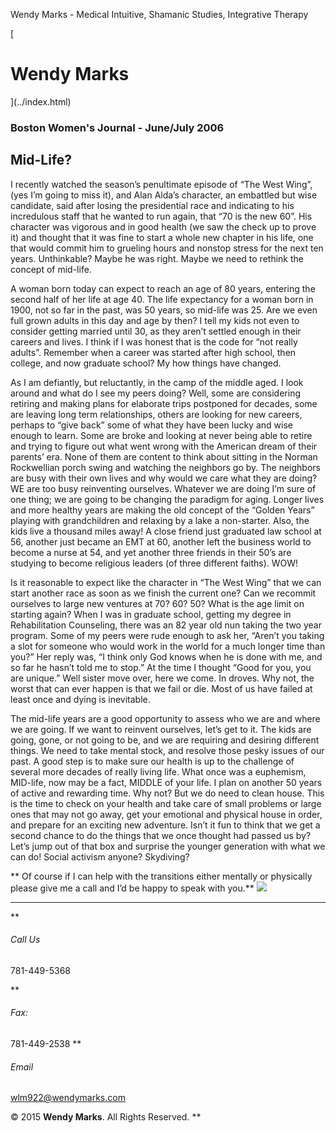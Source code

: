 Wendy Marks - Medical Intuitive, Shamanic Studies, Integrative Therapy  
   
 
 
[ 
# Wendy Marks
](../index.html)   
  

### Boston Women's Journal - June/July 2006
 

## Mid-Life?

I recently watched the season’s penultimate episode of “The West Wing”, (yes I’m going to miss it), and Alan Alda’s character, an embattled but wise candidate, said after losing the presidential race and indicating to his incredulous staff that he wanted to run again, that “70 is the new 60”. His character was vigorous and in good health (we saw the check up to prove it) and thought that it was fine to start a whole new chapter in his life, one that would commit him to grueling hours and nonstop stress for the next ten years. Unthinkable? Maybe he was right. Maybe we need to rethink the concept of mid-life.

A woman born today can expect to reach an age of 80 years, entering the second half of her life at age 40. The life expectancy for a woman born in 1900, not so far in the past, was 50 years, so mid-life was 25. Are we even full grown adults in this day and age by then? I tell my kids not even to consider getting married until 30, as they aren’t settled enough in their careers and lives. I think if I was honest that is the code for “not really adults”. Remember when a career was started after high school, then college, and now graduate school? My how things have changed.

As I am defiantly, but reluctantly, in the camp of the middle aged. I look around and what do I see my peers doing? Well, some are considering retiring and making plans for elaborate trips postponed for decades, some are leaving long term relationships, others are looking for new careers, perhaps to “give back” some of what they have been lucky and wise enough to learn. Some are broke and looking at never being able to retire and trying to figure out what went wrong with the American dream of their parents’ era. None of them are content to think about sitting in the Norman Rockwellian porch swing and watching the neighbors go by. The neighbors are busy with their own lives and why would we care what they are doing? WE are too busy reinventing ourselves. Whatever we are doing I’m sure of one thing; we are going to be changing the paradigm for aging. Longer lives and more healthy years are making the old concept of the “Golden Years” playing with grandchildren and relaxing by a lake a non-starter. Also, the kids live a thousand miles away! A close friend just graduated law school at 56, another just became an EMT at 60, another left the business world to become a nurse at 54, and yet another three friends in their 50’s are studying to become religious leaders (of three different faiths). WOW!

Is it reasonable to expect like the character in “The West Wing” that we can start another race as soon as we finish the current one? Can we recommit ourselves to large new ventures at 70? 60? 50? What is the age limit on starting again? When I was in graduate school, getting my degree in Rehabilitation Counseling, there was an 82 year old nun taking the two year program. Some of my peers were rude enough to ask her, “Aren’t you taking a slot for someone who would work in the world for a much longer time than you?” Her reply was, “I think only God knows when he is done with me, and so far he hasn’t told me to stop.” At the time I thought “Good for you, you are unique.” Well sister move over, here we come. In droves. Why not, the worst that can ever happen is that we fail or die. Most of us have failed at least once and dying is inevitable.

The mid-life years are a good opportunity to assess who we are and where we are going. If we want to reinvent ourselves, let’s get to it. The kids are going, gone, or not going to be, and we are requiring and desiring different things. We need to take mental stock, and resolve those pesky issues of our past. A good step is to make sure our health is up to the challenge of several more decades of really living life. What once was a euphemism, MID-life, now may be a fact, MIDDLE of your life. I plan on another 50 years of active and rewarding time. Why not? But we do need to clean house. This is the time to check on your health and take care of small problems or large ones that may not go away, get your emotional and physical house in order, and prepare for an exciting new adventure. Isn’t it fun to think that we get a second chance to do the things that we once thought had passed us by? Let’s jump out of that box and surprise the younger generation with what we can do! Social activism anyone? Skydiving?

** Of course if I can help with the transitions either mentally or physically please give me a call and I’d be happy to speak with you.**
![](../img/wolflogo.png)
* * *
**
###### Call Us

781-449-5368  

**
###### Fax:

781-449-2538
**
###### Email

[wlm922@wendymarks.com](mailto:yourname@domain.com)
  
 

© 2015 **Wendy Marks**. All Rights Reserved.
   **